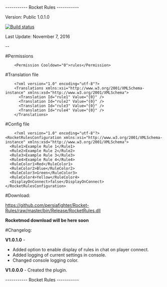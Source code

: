 ----------- Rocket Rules -----------

Version: Public 1.0.1.0

[![Build status](https://ci.appveyor.com/api/projects/status/pb6sp9f67e4dj9is?svg=true)](https://ci.appveyor.com/project/persiafighter/rocket-rules)

Last Update: November 7, 2016

--

#Permissions

        <Permission Cooldown="0">rules</Permission>

#Translation file

        <?xml version="1.0" encoding="utf-8"?>
        <Translations xmlns:xsi="http://www.w3.org/2001/XMLSchema-instance" xmlns:xsd="http://www.w3.org/2001/XMLSchema">
          <Translation Id="rule1" Value="{0}" />
          <Translation Id="rule2" Value="{0}" />
          <Translation Id="rule3" Value="{0}" />
          <Translation Id="rule4" Value="{0}" />
        </Translations>

#Config file

        <?xml version="1.0" encoding="utf-8"?>
	<RocketRulesConfiguration xmlns:xsi="http://www.w3.org/2001/XMLSchema-instance" xmlns:xsd="http://www.w3.org/2001/XMLSchema">
	  <Rule1>Example Rule 1</Rule1>
	  <Rule2>Example Rule 2</Rule2>
	  <Rule3>Example Rule 3</Rule3>
	  <Rule4>Example Rule 4</Rule4>
	  <RuleColor1>Red</RuleColor1>
	  <RuleColor2>Blue</RuleColor2>
	  <RuleColor3>Green</RuleColor3>
	  <RuleColor4>Yellow</RuleColor4>
	  <DisplayOnConnect>false</DisplayOnConnect>
	</RocketRulesConfiguration>

#Download:

https://github.com/persiafighter/Rocket-Rules/raw/master/bin/Release/RocketRules.dll

**Rocketmod download will be here soon**

#Changelog:

**V1.0.1.0** -

* Added option to enable display of rules in chat on player connect.
* Added logging of current settings in console.
* Changed console logging color.

**V1.0.0.0** - Created the plugin.

----------- Rocket Rules -----------
